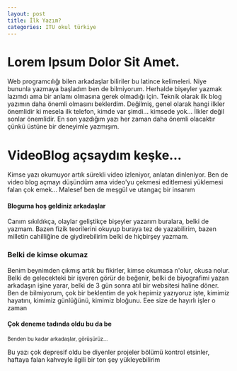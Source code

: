 ```yaml
---
layout: post
title: İlk Yazım?
categories: ITU okul türkiye
---
```


<h1>Lorem Ipsum Dolor Sit Amet.</h1>
<p>Web programcılığı bilen arkadaşlar biliriler bu latince kelimeleri. Niye bununla yazmaya başladım ben de bilmiyorum. Herhalde bişeyler yazmak lazımdı ama bir anlamı olmasına gerek olmadığı için. Teknik olarak ilk blog yazımın daha önemli olmasını beklerdim. Değilmiş, genel olarak hangi ilkler önemlidir ki mesela ilk telefon, kimde var şimdi... kimsede yok... İlkler değil sonlar önemlidir. En son yazdığım yazı her zaman daha önemli olacaktır çünkü üstüne bir deneyimle yazmışım.</p>

<h1>VideoBlog açsaydım keşke...</h1>
<p>Kimse yazı okumuyor artık sürekli video izleniyor, anlatan dinleniyor. Ben de video blog açmayı düşündüm ama video'yu çekmesi editlemesi yüklemesi falan çok emek... Malesef ben de meşgül ve utangaç bir insanım</p>
<h4>Bloguma hoş geldiniz arkadaşlar</h4>
<p>Canım sıkıldıkça, olaylar geliştikçe bişeyler yazarım buralara, belki de yazmam. Bazen fizik teorilerini okuyup buraya tez de yazabilirim, bazen milletin cahilliğine de giydirebilirim belki de hiçbirşey yazmam.</p>
<h3>Belki de kimse okumaz</h3>
<p>Benim beynimden çıkmış artık bu fikirler, kimse okumasa n'olur, okusa nolur. Belki de gelecekteki bir işveren görür de beğenir, belki de biyografimi yazan arkadaşın işine yarar, belki de 3 gün sonra atıl bir websitesi haline döner. Ben de bilmiyorum, çok bir beklentim de yok hepimiz yazıyoruz işte, kimimiz hayatını, kimimiz günlüğünü, kimimiz bloğunu. Eee size de hayırlı işler o zaman</p>
<h4>Çok deneme tadında oldu bu da be</h4>

<small>Benden bu kadar arkadaşlar, görüşürüz...</small>

<p>Bu yazı çok depresif oldu be diyenler projeler bölümü kontrol etsinler, haftaya falan kahveyle ilgili bir ton şey yükleyebilirim</p>


